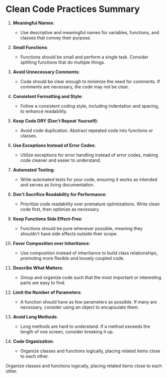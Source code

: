 # Clean Code Practices Summary

1. **Meaningful Names**:
    - Use descriptive and meaningful names for variables, functions, and classes that convey their purpose.

2. **Small Functions**:
    - Functions should be small and perform a single task. Consider splitting functions that do multiple things.

3. **Avoid Unnecessary Comments**:
    - Code should be clear enough to minimize the need for comments. If comments are necessary, the code may not be clear.

4. **Consistent Formatting and Style**:
    - Follow a consistent coding style, including indentation and spacing, to enhance readability.

5. **Keep Code DRY (Don't Repeat Yourself)**:
    - Avoid code duplication. Abstract repeated code into functions or classes.

6. **Use Exceptions Instead of Error Codes**:
    - Utilize exceptions for error handling instead of error codes, making code cleaner and easier to understand.

7. **Automated Testing**:
    - Write automated tests for your code, ensuring it works as intended and serves as living documentation.

8. **Don't Sacrifice Readability for Performance**:
    - Prioritize code readability over premature optimizations. Write clean code first, then optimize as necessary.

9. **Keep Functions Side Effect-Free**:
    - Functions should be pure whenever possible, meaning they shouldn't have side effects outside their scope.

10. **Favor Composition over Inheritance**:
    - Use composition instead of inheritance to build class relationships, promoting more flexible and loosely coupled code.

11. **Describe What Matters**:
    - Group and organize code such that the most important or interesting parts are easy to find.

12. **Limit the Number of Parameters**:
    - A function should have as few parameters as possible. If many are necessary, consider using an object to encapsulate them.

13. **Avoid Long Methods**:
    - Long methods are hard to understand. If a method exceeds the length of one screen, consider breaking it up.

14. **Code Organization**:
    - Organize classes and functions logically, placing related items close to each other.

Organize classes and functions logically, placing related items close to each other.
